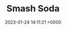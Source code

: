 ---
layout: archive
comments: true
title:  "Smash Soda"
date:   2023-01-24 14:11:21 +0000
permalink: "/archive/smash-soda"
filter: "Smash-Soda"
---